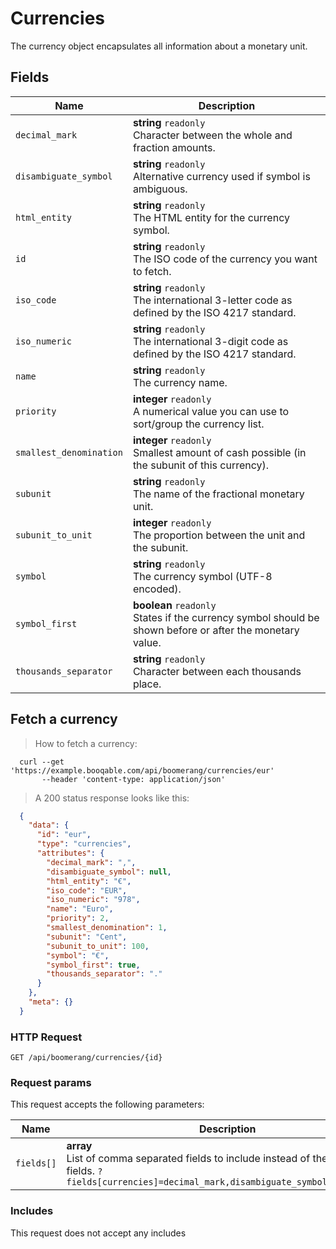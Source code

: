 # Currencies

The currency object encapsulates all information about a monetary unit.

## Fields

 Name | Description
-- | --
`decimal_mark` | **string** `readonly`<br>Character between the whole and fraction amounts. 
`disambiguate_symbol` | **string** `readonly`<br>Alternative currency used if symbol is ambiguous. 
`html_entity` | **string** `readonly`<br>The HTML entity for the currency symbol. 
`id` | **string** `readonly`<br>The ISO code of the currency you want to fetch. 
`iso_code` | **string** `readonly`<br>The international 3-letter code as defined by the ISO 4217 standard. 
`iso_numeric` | **string** `readonly`<br>The international 3-digit code as defined by the ISO 4217 standard. 
`name` | **string** `readonly`<br>The currency name. 
`priority` | **integer** `readonly`<br>A numerical value you can use to sort/group the currency list. 
`smallest_denomination` | **integer** `readonly`<br>Smallest amount of cash possible (in the subunit of this currency). 
`subunit` | **string** `readonly`<br>The name of the fractional monetary unit. 
`subunit_to_unit` | **integer** `readonly`<br>The proportion between the unit and the subunit. 
`symbol` | **string** `readonly`<br>The currency symbol (UTF-8 encoded). 
`symbol_first` | **boolean** `readonly`<br>States if the currency symbol should be shown before or after the monetary value. 
`thousands_separator` | **string** `readonly`<br>Character between each thousands place. 


## Fetch a currency


> How to fetch a currency:

```shell
  curl --get 'https://example.booqable.com/api/boomerang/currencies/eur'
       --header 'content-type: application/json'
```

> A 200 status response looks like this:

```json
  {
    "data": {
      "id": "eur",
      "type": "currencies",
      "attributes": {
        "decimal_mark": ",",
        "disambiguate_symbol": null,
        "html_entity": "€",
        "iso_code": "EUR",
        "iso_numeric": "978",
        "name": "Euro",
        "priority": 2,
        "smallest_denomination": 1,
        "subunit": "Cent",
        "subunit_to_unit": 100,
        "symbol": "€",
        "symbol_first": true,
        "thousands_separator": "."
      }
    },
    "meta": {}
  }
```

### HTTP Request

`GET /api/boomerang/currencies/{id}`

### Request params

This request accepts the following parameters:

Name | Description
-- | --
`fields[]` | **array** <br>List of comma separated fields to include instead of the default fields. `?fields[currencies]=decimal_mark,disambiguate_symbol,html_entity`


### Includes

This request does not accept any includes